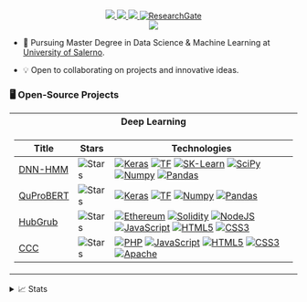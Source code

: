 
<p align="center">
<a href="https://github.com/MattiaLimone">
</a>
<br/>

<!-- <a href="https://gkos.tech">
    <img src="https://img.shields.io/badge/Website-gkos.tech-red?style=flat-square">
</a> -->
<a href="https://github.com/MattiaLimone/MattiaLimone/blob/main/Mattia_Limone_Curriculum_Vitae.pdf">
    <img src="https://img.shields.io/badge/PDF-CV-red?style=flat-square&logo=adobe">
</a>  
<a href="https://www.linkedin.com/in/mattia-limone/">
    <img src="https://img.shields.io/badge/-Linkedin-blue?style=flat-square&logo=linkedin">
</a>
<a href="mailto:mattia.limone@mail.com">
    <img src="https://img.shields.io/badge/-Email-red?style=flat-square&logo=gmail&logoColor=white">
</a>
<a href="https://www.researchgate.net/profile/Mattia-Limone" target="_blank">
    <img alt='ResearchGate' src='https://img.shields.io/badge/ResearchGate-gray?style=flat&logo=researchgate'>
</a>
<br/> 

<a href="https://github.com/MattiaLimone">
    <img src="https://github-stats-alpha.vercel.app/api?username=MattiaLimone&cc=22272e&tc=37BCF6&ic=fff&bc=0000">
</a>

</p>

* 📖 Pursuing Master Degree in Data Science & Machine Learning at [University of Salerno](https://corsi.unisa.it/informatica-magistrale). 

* 💡 Open to collaborating on projects and innovative ideas. 

### 🖥️ Open-Source Projects
<table>
<tr><th>Deep Learning </th></tr>
<tr><td>

|Title | Stars | Technologies|
|--|--|--|
| [DNN-HMM](https://github.com/MattiaLimone/dnn-hmm) | <img alt="Stars" src="https://img.shields.io/github/stars/MattiaLimone/dnn-hmm?style=flat-square&labelColor=black"/> | [![Keras]][Keras-link] [![TF]][TF-link] [![SK-Learn]][SK-learn-link] [![SciPy]][SciPy-link] [![Numpy]][Numpy-link] [![Pandas]][Pandas-link]|
| [QuProBERT](https://github.com/MattiaLimone/QuProBert) | <img alt="Stars" src="https://img.shields.io/github/stars/MattiaLimone/QuProBert?style=flat-square&labelColor=black"/> | [![Keras]][Keras-link]  [![TF]][TF-link] [![Numpy]][Numpy-link] [![Pandas]][Pandas-link]|
| [HubGrub](https://github.com/MattiaLimone/HubGrub) | <img alt="Stars" src="https://img.shields.io/github/stars/MattiaLimone/HubGrub?style=flat-square&labelColor=black"/> | [![Ethereum]][Ethereum-link] [![Solidity]][Solidity-link] [![NodeJS]][NodeJS-link] [![JavaScript]][JavaScript-link] [![HTML5]][HTML5-link] [![CSS3]][CSS3-link]|
| [CCC](https://github.com/MattiaLimone/ccc-vvf) | <img alt="Stars" src="https://img.shields.io/github/stars/MattiaLimone/ccc-vvf?style=flat-square&labelColor=black"/> | [![PHP]][PHP-link]  [![JavaScript]][JavaScript-link] [![HTML5]][HTML5-link] [![CSS3]][CSS3-link] [![Apache]][Apache-link]|
</td></tr> </table>



<details>
<summary>📈 Stats</summary>
<br>
My Github Stats

![](http://github-profile-summary-cards.vercel.app/api/cards/profile-details?username=MattiaLimone&theme=dracula) 

![](http://github-profile-summary-cards.vercel.app/api/cards/repos-per-language?username=MattiaLimone&theme=dracula) 
![](http://github-profile-summary-cards.vercel.app/api/cards/most-commit-language?username=MattiaLimone&theme=dracula)


<br>

</details>


<!--Badges-->
[PHP]: https://img.shields.io/badge/php-black?style=flat-square&logo=php
[PHP-link]: https://www.php.net/
[JavaScript]: https://img.shields.io/badge/javascript-black?style=flat-square&logo=javascript
[JavaScript-link]: https://www.javascript.com/
[CSS3]: https://img.shields.io/badge/css3-black?style=flat-square&logo=css3&logoColor=blue
[CSS3-link]: https://www.w3.org/standards/webdesign/htmlcss
[Apache]: https://img.shields.io/badge/apache-black?style=flat-square&logo=apache&logoColor=red
[Apache-link]: https://httpd.apache.org/
[HTML5]: https://img.shields.io/badge/html5-black?style=flat-square&logo=html5
[HTML5-link]: https://www.w3.org/standards/webdesign/htmlcss
[Keras]: https://img.shields.io/badge/Keras-black?style=flat&logo=keras&logoColor=darkred
[Keras-link]: https://keras.io/
[TF]: https://img.shields.io/badge/TF-black?style=flat-square&logo=tensorflow
[TF-link]: https://www.tensorflow.org/?hl=it
[PyTorch]: https://img.shields.io/badge/PyTorch-black?style=flat-square&logo=pytorch
[PyTorch-link]: https://pytorch.org/
[PyG]: https://img.shields.io/badge/PyG-black?style=flat&logo=PyG&logoColor=blue
[PyG-link]: https://pytorch-geometric.readthedocs.io/en/latest/
[Graphein]: https://img.shields.io/badge/Graphein-black?style=flat&logo=GraphQL&logoColor=purple
[Graphein-link]: https://graphein.ai/
[Pandas]: https://img.shields.io/badge/Pandas-black?style=flat&logo=pandas&logoColor=yellow
[Pandas-link]: https://pandas.pydata.org/
[Numpy]: https://img.shields.io/badge/NumPy-black?style=flat-square&logo=numpy&logoColor=azure
[Numpy-link]: https://numpy.org/
[OpenCV]: https://img.shields.io/badge/OpenCV-black?style=flat&logo=opencv&logoColor=darkgreen
[OpenCV-link]: https://opencv.org/
[MongoDB]: https://img.shields.io/badge/MongoDB-black?style=flat&logo=MongoDB&logoColor=darkgreen
[MongoDB-link]: https://www.mongodb.com/
[Plotly]: https://img.shields.io/badge/Plotly-black?style=flat&logo=plotly&logoColor=white
[Plotly-link]: https://plotly.com/
[Dash]: https://img.shields.io/badge/Dash-black?style=flat&logo=plotly&logoColor=blue
[Dash-link]: https://dash.plotly.com/
[NodeJS]: https://img.shields.io/badge/node.js-black?style=flat&logo=node.js&logoColor=green
[NodeJS-link]: https://nodejs.org/en
[Ethereum]: https://img.shields.io/badge/Ethereum-black?style=flat&logo=Ethereum&logoColor=lightgrey
[Ethereum-link]: https://ethereum.org/
[Solidity]: https://img.shields.io/badge/Solidity-black?style=flat&logo=solidity&logoColor=lightgrey
[Solidity-link]: https://soliditylang.org/
[IPFS]: https://img.shields.io/badge/IPFS-black?style=flat&logo=IPFS
[IPFS-link]: https://ipfs.tech/
[NetworkX]: https://img.shields.io/badge/NetworkX-black?style=flat&logo=ONNX&logoColor=orange
[NetworkX-link]: https://networkx.org/
[JQuery]: https://img.shields.io/badge/JQuery-black?style=flat&logo=jquery&logoColor=azure
[JQuery-link]: https://jquery.com/
[Bootstrap]: https://img.shields.io/badge/Bootstrap-black?style=flat&logo=bootstrap&logoColor=darkpurple
[Bootstrap-link]: https://getbootstrap.com/
[Flask]: https://img.shields.io/badge/Flask-black?style=flat&logo=flask&logoColor=darkred
[Flask-link]: https://flask.palletsprojects.com/en/2.2.x/
[SK-Learn]: https://img.shields.io/badge/SK--Learn-black?style=flat&logo=scikit-learn&logoColor=orange
[SK-Learn-link]: https://scikit-learn.org/stable/
[SciPy]: https://img.shields.io/badge/SciPy-black?style=flat&logo=scipy&logoColor=2596be
[SciPy-link]: https://scipy.org/
